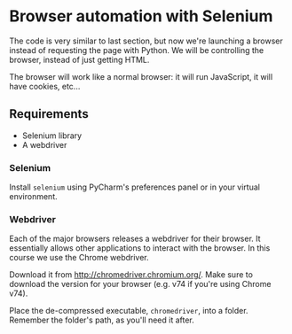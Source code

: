 # Browser automation with Selenium

The code is very similar to last section, but now we're launching a browser instead of requesting the page with Python. We will be controlling the browser, instead of just getting HTML.

The browser will work like a normal browser: it will run JavaScript, it will have cookies, etc...

## Requirements

- Selenium library
- A webdriver

### Selenium

Install `selenium` using PyCharm's preferences panel or in your virtual environment.

### Webdriver

Each of the major browsers releases a webdriver for their browser. It essentially allows other applications to interact with the browser. In this course we use the Chrome webdriver.

Download it from http://chromedriver.chromium.org/. Make sure to download the version for your browser (e.g. v74 if you're using Chrome v74).

Place the de-compressed executable, `chromedriver`, into a folder. Remember the folder's path, as you'll need it after.
